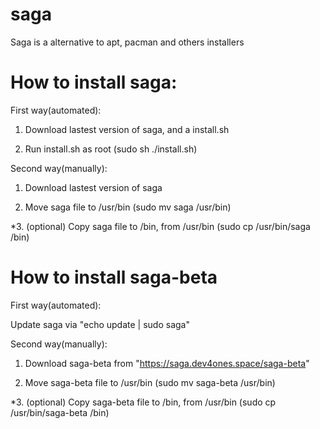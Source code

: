 # saga
Saga is a alternative to apt, pacman and others installers 

# How to install saga:

First way(automated):

1. Download lastest version of saga, and a install.sh

2. Run install.sh as root (sudo sh ./install.sh)

Second way(manually):

1. Download lastest version of saga

2. Move saga file to /usr/bin (sudo mv saga /usr/bin)

*3. (optional) Copy saga file to /bin, from /usr/bin (sudo cp /usr/bin/saga /bin)

# How to install saga-beta

First way(automated):

Update saga via "echo update | sudo saga"

Second way(manually):

1. Download saga-beta from "https://saga.dev4ones.space/saga-beta"

2. Move saga-beta file to /usr/bin (sudo mv saga-beta /usr/bin)

*3. (optional) Copy saga-beta file to /bin, from /usr/bin (sudo cp /usr/bin/saga-beta /bin)
